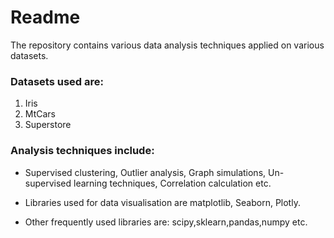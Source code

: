 # Readme
The repository contains various data analysis techniques applied on various datasets.
### Datasets used are:
1. Iris 
2. MtCars 
3. Superstore
### Analysis techniques include:
* Supervised clustering, Outlier analysis, Graph simulations, Un-supervised learning techniques, Correlation calculation etc.

* Libraries used for data visualisation are matplotlib, Seaborn, Plotly.

* Other frequently used libraries are: scipy,sklearn,pandas,numpy etc.
